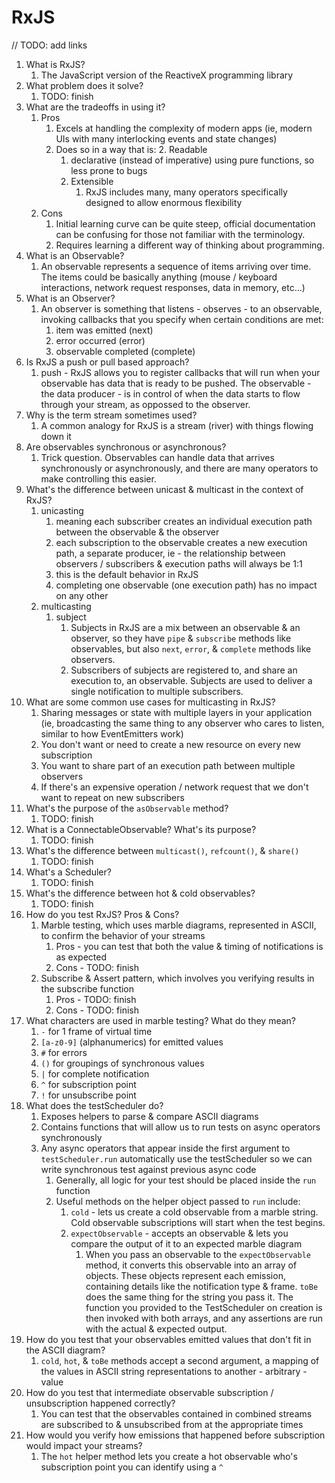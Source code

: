 # RxJS
// TODO: add links

1. What is RxJS?
   1. The JavaScript version of the ReactiveX programming library
2. What problem does it solve?
   1. TODO: finish
3. What are the tradeoffs in using it?
   1. Pros
      1. Excels at handling the complexity of modern apps (ie, modern UIs with many interlocking events and state changes)
      2. Does so in a way that is:
         2. Readable
            1. declarative (instead of imperative) using pure functions, so less prone to bugs
         3. Extensible
            1. RxJS includes many, many operators specifically designed to allow enormous flexibility
   2. Cons
      1. Initial learning curve can be quite steep, official documentation can be confusing for those not familiar with the terminology.
      2. Requires learning a different way of thinking about programming.
5. What is an Observable?
   1. An observable represents a sequence of items arriving over time. The items could be basically anything (mouse / keyboard interactions, network request responses, data in memory, etc...)
6. What is an Observer?
   1. An observer is something that listens - observes - to an observable, invoking callbacks that you specify when certain conditions are met:
      1. item was emitted (next)
      2. error occurred (error)
      3. observable completed (complete)
7. Is RxJS a push or pull based approach?
   1. push - RxJS allows you to register callbacks that will run when your observable has data that is ready to be pushed. The observable - the data producer - is in control of when the data starts to flow through your stream, as oppossed to the observer.
8. Why is the term stream sometimes used?
   1. A common analogy for RxJS is a stream (river) with things flowing down it
9. Are observables synchronous or asynchronous?
   1.  Trick question. Observables can handle data that arrives synchronously or asynchronously, and there are many operators to make controlling this easier.
10. What's the difference between unicast & multicast in the context of RxJS?
    1.  unicasting
        1.  meaning each subscriber creates an individual execution path between the observable & the observer 
        2.  each subscription to the observable creates a new execution path, a separate producer, ie - the relationship between observers / subscribers & execution paths will always be 1:1
        3.  this is the default behavior in RxJS
        4.  completing one observable (one execution path) has no impact on any other
    2.  multicasting
        1.  subject
            1.  Subjects in RxJS are a mix between an observable & an observer, so they have  `pipe` & `subscribe` methods like observables, but also `next`, `error`, & `complete` methods like observers.
            4.  Subscribers of subjects are registered to, and share an execution to, an observable. Subjects are used to deliver a single notification to multiple subscribers.
11. What are some common use cases for multicasting in RxJS?
    1.  Sharing messages or state with multiple layers in your application (ie, broadcasting the same thing to any observer who cares to listen, similar to how EventEmitters work)
    2.  You don't want or need to create a new resource on every new subscription
    3.  You want to share part of an execution path between multiple observers
    4.  If there's an expensive operation / network request that we don't want to repeat on new subscribers
12. What's the purpose of the `asObservable` method?
    1.  TODO: finish
13. What is a ConnectableObservable? What's its purpose?
    1.  TODO: finish
14. What's the difference between `multicast()`, `refcount()`, & `share()`
    1.  TODO: finish
15. What's a Scheduler?
    1.  TODO: finish
16. What's the difference between hot & cold observables?
    1.  TODO: finish
17. How do you test RxJS? Pros & Cons?
    1.  Marble testing, which uses marble diagrams, represented in ASCII, to confirm the behavior of your streams
        1.  Pros - you can test that both the value & timing of notifications is as expected
        2.  Cons - TODO: finish
    2.  Subscribe & Assert pattern, which involves you verifying results in the subscribe function
        1.  Pros - TODO: finish
        2.  Cons - TODO: finish
18. What characters are used in marble testing? What do they mean?
    1.  `-` for 1 frame of virtual time
    2.  `[a-z0-9]` (alphanumerics) for emitted values
    3.  `#` for errors
    4.  `()` for groupings of synchronous values
    5.  `|` for complete notification
    6.  `^` for subscription point
    7.  `!` for unsubscribe point
19. What does the testScheduler do?
    1.  Exposes helpers to parse & compare ASCII diagrams
    2.  Contains functions that will allow us to run tests on async operators synchronously
    3.  Any async operators that appear inside the first argument to `testScheduler.run` automatically use the testScheduler so we can write synchronous test against previous async code
        1.  Generally, all logic for your test should be placed inside the `run` function
        2.  Useful methods on the helper object passed to `run` include:
            1.  `cold` - lets us create a cold observable from a marble string. Cold observable subscriptions will start when the test begins.
            2.  `expectObservable` - accepts an observable & lets you compare the output of it to an expected marble diagram
                1.  When you pass an observable to the `expectObservable` method, it converts this observable into an array of objects. These objects represent each emission, containing details like the notification type & frame. `toBe` does the same thing for the string you pass it. The function you provided to the TestScheduler on creation is then invoked with both arrays, and any assertions are run with the actual & expected output.
20. How do you test that your observables emitted values that don't fit in the ASCII diagram?
    1.  `cold`, `hot`, & `toBe` methods accept a second argument, a mapping of the values in ASCII string representations to another - arbitrary - value
21. How do you test that intermediate observable subscription / unsubscription happened correctly?
    1.  You can test that the observables contained in combined streams are subscribed to & unsubscribed from at the appropriate times
22. How would you verify how emissions that happened before subscription would impact your streams?
    1.  The `hot` helper method lets you create a hot observable who's subscription point you can identify using a `^`
